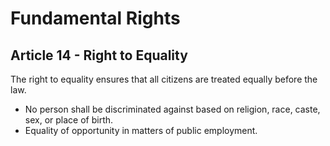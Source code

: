 # Fundamental Rights

## Article 14 - Right to Equality
The right to equality ensures that all citizens are treated equally before the law.

- No person shall be discriminated against based on religion, race, caste, sex, or place of birth.
- Equality of opportunity in matters of public employment.
